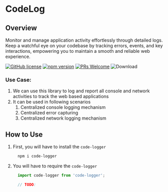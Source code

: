 
# CodeLog

## Overview

Monitor and manage application activity effortlessly through detailed logs. Keep a watchful eye on your codebase by tracking errors, events, and key interactions, empowering you to maintain a smooth and reliable web experience.

[![GitHub license](https://img.shields.io/npm/l/code-logger?color=blue)](https://github.com/Code-Crash/code-logger/blob/main/LICENSE)
[![npm version](https://img.shields.io/npm/v/code-logger)](https://www.npmjs.com/package/code-logger)
[![PRs Welcome](https://img.shields.io/badge/contribution-Welcome-brightgreen)](https://github.com/Code-Crash/code-logger#how-to-contribute)
![Download](https://img.shields.io/npm/dw/code-logger)

### Use Case:

1. We can use this library to log and report all console and network activities to track the web based applications
2. It can be used in following scenarios
    1. Centralized console logging mechanism
    2. Centralized error capturing
    3. Centralized network logging mechanism

## How to Use

1. First, you will have to install the `code-logger`

    ```bash
      npm i code-logger
    ```
2. You will have to require the `code-logger`

    ```ts
      import code-logger from 'code-logger';

      // TODO:   
    ```